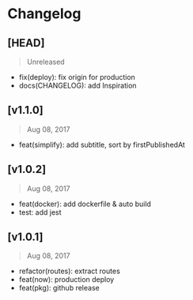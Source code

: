 # Changelog

## [HEAD]
> Unreleased

* fix(deploy): fix origin for production
* docs(CHANGELOG): add Inspiration

## [v1.1.0]
> Aug 08, 2017

* feat(simplify): add subtitle, sort by firstPublishedAt 

## [v1.0.2]
> Aug 08, 2017

* feat(docker): add dockerfile & auto build
* test: add jest

## [v1.0.1]
> Aug 08, 2017

* refactor(routes): extract routes
* feat(now): production deploy
* feat(pkg):  github release
